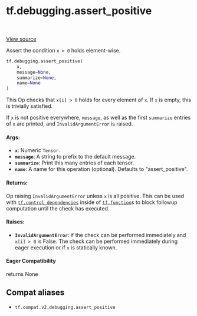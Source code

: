 <div itemscope itemtype="http://developers.google.com/ReferenceObject">
<meta itemprop="name" content="tf.debugging.assert_positive" />
<meta itemprop="path" content="Stable" />
</div>

# tf.debugging.assert_positive

<!-- Insert buttons and diff -->

<table class="tfo-notebook-buttons tfo-api" align="left">
</table>

<a target="_blank" href="/code/stable/tensorflow/python/ops/check_ops.py">View source</a>



Assert the condition `x > 0` holds element-wise.

``` python
tf.debugging.assert_positive(
    x,
    message=None,
    summarize=None,
    name=None
)
```



<!-- Placeholder for "Used in" -->

This Op checks that `x[i] > 0` holds for every element of `x`. If `x` is
empty, this is trivially satisfied.

If `x` is not positive everywhere, `message`, as well as the first `summarize`
entries of `x` are printed, and `InvalidArgumentError` is raised.

#### Args:


* <b>`x`</b>:  Numeric `Tensor`.
* <b>`message`</b>: A string to prefix to the default message.
* <b>`summarize`</b>: Print this many entries of each tensor.
* <b>`name`</b>: A name for this operation (optional). Defaults to "assert_positive".


#### Returns:

Op raising `InvalidArgumentError` unless `x` is all positive. This can be
  used with <a href="../../tf/control_dependencies.md"><code>tf.control_dependencies</code></a> inside of <a href="../../tf/function.md"><code>tf.function</code></a>s to block
  followup computation until the check has executed.




#### Raises:


* <b>`InvalidArgumentError`</b>: if the check can be performed immediately and
  `x[i] > 0` is False. The check can be performed immediately during eager
  execution or if `x` is statically known.

#### Eager Compatibility
returns None



## Compat aliases

* `tf.compat.v2.debugging.assert_positive`


